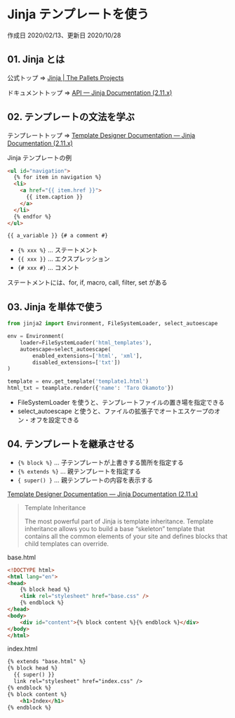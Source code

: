 # Jinja テンプレートを使う

作成日 2020/02/13、更新日 2020/10/28

## 01. Jinja とは

公式トップ => [Jinja \| The Pallets Projects](https://palletsprojects.com/p/jinja/)

ドキュメントトップ => [API — Jinja Documentation \(2\.11\.x\)](https://jinja.palletsprojects.com/en/2.11.x/api/)

## 02. テンプレートの文法を学ぶ

テンプレートトップ => [Template Designer Documentation — Jinja Documentation \(2\.11\.x\)](https://jinja.palletsprojects.com/en/2.11.x/templates/)

Jinja テンプレートの例

```html
<ul id="navigation">
  {% for item in navigation %}
  <li>
    <a href="{{ item.href }}">
      {{ item.caption }}
    </a>
  </li>
  {% endfor %}
</ul>

{{ a_variable }} {# a comment #}
```

- `{% xxx %}` ... ステートメント
- `{{ xxx }}` ... エクスプレッション
- `{# xxx #}` ... コメント

ステートメントには、for, if, macro, call, filter, set がある

## 03. Jinja を単体で使う

```python
from jinja2 import Environment, FileSystemLoader, select_autoescape

env = Environment(
    loader=FileSystemLoader('html_templates'),
    autoescape=select_autoescape(
        enabled_extensions=['html', 'xml'],
        disabled_extensions=['txt'])
)

template = env.get_template('template1.html')
html_txt = teamplate.render({'name': 'Taro Okamoto'})
```

- FileSystemLoader を使うと、テンプレートファイルの置き場を指定できる
- select_autoescape と使うと、ファイルの拡張子でオートエスケープのオン・オフを設定できる

## 04. テンプレートを継承させる

- `{% block %}` ... 子テンプレートが上書きする箇所を指定する
- `{% extends %}` ... 親テンプレートを指定する
- `{ super() }` ... 親テンプレートの内容を表示する

[Template Designer Documentation — Jinja Documentation \(2\.11\.x\)](https://jinja.palletsprojects.com/en/2.11.x/templates/)

> Template Inheritance
>
> The most powerful part of Jinja is template inheritance. Template inheritance allows you to build a base “skeleton” template that contains all the common elements of your site and defines blocks that child templates can override.

base.html

```html
<!DOCTYPE html>
<html lang="en">
<head>
    {% block head %}
    <link rel="stylesheet" href="base.css" />
    {% endblock %}
</head>
<body>
    <div id="content">{% block content %}{% endblock %}</div>
</body>
</html>
```

index.html

```html
{% extends "base.html" %}
{% block head %}
  {{ super() }}
  link rel="stylesheet" href="index.css" />
{% endblock %}
{% block content %}
    <h1>Index</h1>
{% endblock %}
```
